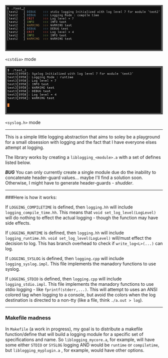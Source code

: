 ![screenshot1](./stdio.png)

`<cstdio>` mode

![screenshot2](./syslog.png)

`<syslog.h>` mode

---

This is a simple little logging abstraction that aims to soley be a playground for a small obsession with logging and the fact that I have everyone elses attempt at logging. 

The library works by creating a `liblogging_<module>.a` with a set of defines listed below.

***BUG***  You can only currently create a single module due do the inability to concatenate header-guard values... maybe I'll find a solution soon. Otherwise, I might have to generate header-guards - *shudder*.

---


###Here is how it works: 

If `LOGGING_COMPILETIME` is defined, then `logging.hh` will include `logging_compile_time.hh`. This means that `void set_log_level(LogLevel)` will do nothing to effect the actual logging - though the function may have side effects.

If `LOGGING_RUNTIME` is defined, then `logging.hh` will include `logging_runtime.hh`. `void set_log_level(LogLevel)` will/must effect the decision to log. This has branch overhead to check if `write_log<L>(...)` can log.

If `LOGGING_SYSLOG` is defined, then `logging.cpp` will include `logging_syslog.impl`. This file implements the manadory functions to use syslog.

If `LOGGING_STDIO` is defined, then `logging.cpp` will include `logging_stdio.impl`. This file implements the manadory functions to use stdio logging - like `fprintf(stderr,...)`. This will attempt to uses an ANSI colored tag when logging to a console, but avoid the colors when the log destination is directed to a non-tty (like a file, think `./a.out > log`).

---

### Makefile madness

In `Makefile` (a work in progress), my goal is to distribute a makefile function/define that will build a logging module for a specific set of specifications and name. So `liblogging_mycore.a`, for example, will have some either `STDIO` or `SYSLOG` logging AND would be `runtime` or `compiletime`, but `liblogging_myplugin.a` , for example, would have other options.